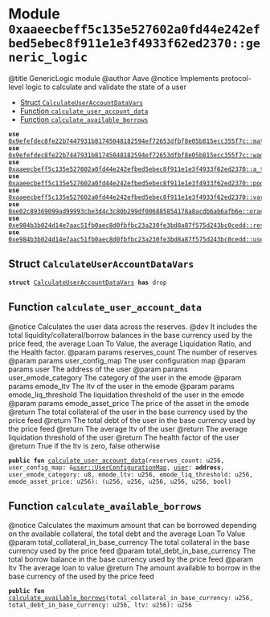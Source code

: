 
<a id="0xaaeecbeff5c135e527602a0fd44e242efbed5ebec8f911e1e3f4933f62ed2370_generic_logic"></a>

# Module `0xaaeecbeff5c135e527602a0fd44e242efbed5ebec8f911e1e3f4933f62ed2370::generic_logic`

@title GenericLogic module
@author Aave
@notice Implements protocol-level logic to calculate and validate the state of a user


-  [Struct `CalculateUserAccountDataVars`](#0xaaeecbeff5c135e527602a0fd44e242efbed5ebec8f911e1e3f4933f62ed2370_generic_logic_CalculateUserAccountDataVars)
-  [Function `calculate_user_account_data`](#0xaaeecbeff5c135e527602a0fd44e242efbed5ebec8f911e1e3f4933f62ed2370_generic_logic_calculate_user_account_data)
-  [Function `calculate_available_borrows`](#0xaaeecbeff5c135e527602a0fd44e242efbed5ebec8f911e1e3f4933f62ed2370_generic_logic_calculate_available_borrows)


<pre><code><b>use</b> <a href="../aave-math/doc/math_utils.md#0x9efefdec8fe22b7447931b81745048182594ef72653dfbf8e05b815ecc355f7c_math_utils">0x9efefdec8fe22b7447931b81745048182594ef72653dfbf8e05b815ecc355f7c::math_utils</a>;
<b>use</b> <a href="../aave-math/doc/wad_ray_math.md#0x9efefdec8fe22b7447931b81745048182594ef72653dfbf8e05b815ecc355f7c_wad_ray_math">0x9efefdec8fe22b7447931b81745048182594ef72653dfbf8e05b815ecc355f7c::wad_ray_math</a>;
<b>use</b> <a href="a_token_factory.md#0xaaeecbeff5c135e527602a0fd44e242efbed5ebec8f911e1e3f4933f62ed2370_a_token_factory">0xaaeecbeff5c135e527602a0fd44e242efbed5ebec8f911e1e3f4933f62ed2370::a_token_factory</a>;
<b>use</b> <a href="pool.md#0xaaeecbeff5c135e527602a0fd44e242efbed5ebec8f911e1e3f4933f62ed2370_pool">0xaaeecbeff5c135e527602a0fd44e242efbed5ebec8f911e1e3f4933f62ed2370::pool</a>;
<b>use</b> <a href="variable_debt_token_factory.md#0xaaeecbeff5c135e527602a0fd44e242efbed5ebec8f911e1e3f4933f62ed2370_variable_debt_token_factory">0xaaeecbeff5c135e527602a0fd44e242efbed5ebec8f911e1e3f4933f62ed2370::variable_debt_token_factory</a>;
<b>use</b> <a href="../aave-mock-oracle/doc/oracle.md#0xe02c89369099ad99993cbe3d4c3c80b299df006885854178a8acdb6ab6afb6e_oracle">0xe02c89369099ad99993cbe3d4c3c80b299df006885854178a8acdb6ab6afb6e::oracle</a>;
<b>use</b> <a href="../aave-config/doc/reserve_config.md#0xe984b3b024d14e7aac51fb0aec8d0fbfbc23a230fe3bd8a87f575d243bc0cedd_reserve">0xe984b3b024d14e7aac51fb0aec8d0fbfbc23a230fe3bd8a87f575d243bc0cedd::reserve</a>;
<b>use</b> <a href="../aave-config/doc/user_config.md#0xe984b3b024d14e7aac51fb0aec8d0fbfbc23a230fe3bd8a87f575d243bc0cedd_user">0xe984b3b024d14e7aac51fb0aec8d0fbfbc23a230fe3bd8a87f575d243bc0cedd::user</a>;
</code></pre>



<a id="0xaaeecbeff5c135e527602a0fd44e242efbed5ebec8f911e1e3f4933f62ed2370_generic_logic_CalculateUserAccountDataVars"></a>

## Struct `CalculateUserAccountDataVars`



<pre><code><b>struct</b> <a href="generic_logic.md#0xaaeecbeff5c135e527602a0fd44e242efbed5ebec8f911e1e3f4933f62ed2370_generic_logic_CalculateUserAccountDataVars">CalculateUserAccountDataVars</a> <b>has</b> drop
</code></pre>



<a id="0xaaeecbeff5c135e527602a0fd44e242efbed5ebec8f911e1e3f4933f62ed2370_generic_logic_calculate_user_account_data"></a>

## Function `calculate_user_account_data`

@notice Calculates the user data across the reserves.
@dev It includes the total liquidity/collateral/borrow balances in the base currency used by the price feed,
the average Loan To Value, the average Liquidation Ratio, and the Health factor.
@param params reserves_count The number of reserves
@param params user_config_map The user configuration map
@param params user The address of the user
@param params user_emode_category The category of the user in the emode
@param params emode_ltv The ltv of the user in the emode
@param params emode_liq_threshold The liquidation threshold of the user in the emode
@param params emode_asset_price The price of the asset in the emode
@return The total collateral of the user in the base currency used by the price feed
@return The total debt of the user in the base currency used by the price feed
@return The average ltv of the user
@return The average liquidation threshold of the user
@return The health factor of the user
@return True if the ltv is zero, false otherwise


<pre><code><b>public</b> <b>fun</b> <a href="generic_logic.md#0xaaeecbeff5c135e527602a0fd44e242efbed5ebec8f911e1e3f4933f62ed2370_generic_logic_calculate_user_account_data">calculate_user_account_data</a>(reserves_count: u256, user_config_map: &<a href="../aave-config/doc/user_config.md#0xe984b3b024d14e7aac51fb0aec8d0fbfbc23a230fe3bd8a87f575d243bc0cedd_user_UserConfigurationMap">user::UserConfigurationMap</a>, <a href="../aave-config/doc/user_config.md#0xe984b3b024d14e7aac51fb0aec8d0fbfbc23a230fe3bd8a87f575d243bc0cedd_user">user</a>: <b>address</b>, user_emode_category: u8, emode_ltv: u256, emode_liq_threshold: u256, emode_asset_price: u256): (u256, u256, u256, u256, u256, bool)
</code></pre>



<a id="0xaaeecbeff5c135e527602a0fd44e242efbed5ebec8f911e1e3f4933f62ed2370_generic_logic_calculate_available_borrows"></a>

## Function `calculate_available_borrows`

@notice Calculates the maximum amount that can be borrowed depending on the available collateral, the total debt
and the average Loan To Value
@param total_collateral_in_base_currency The total collateral in the base currency used by the price feed
@param total_debt_in_base_currency The total borrow balance in the base currency used by the price feed
@param ltv The average loan to value
@return The amount available to borrow in the base currency of the used by the price feed


<pre><code><b>public</b> <b>fun</b> <a href="generic_logic.md#0xaaeecbeff5c135e527602a0fd44e242efbed5ebec8f911e1e3f4933f62ed2370_generic_logic_calculate_available_borrows">calculate_available_borrows</a>(total_collateral_in_base_currency: u256, total_debt_in_base_currency: u256, ltv: u256): u256
</code></pre>
